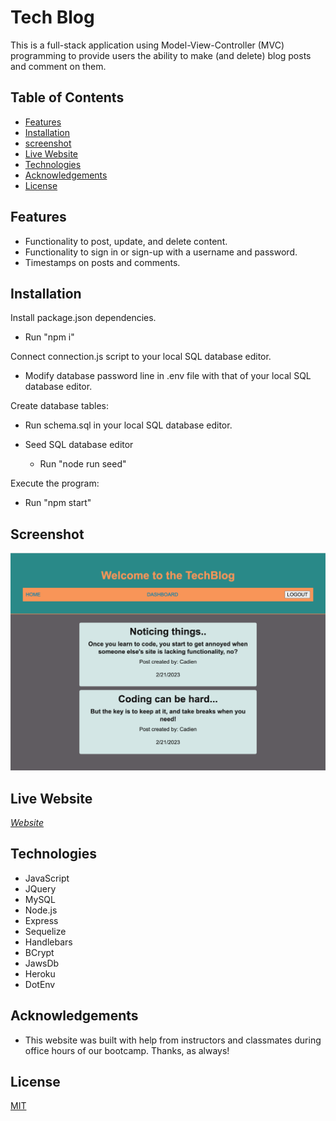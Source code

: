 # Tech Blog

This is a full-stack application using Model-View-Controller (MVC) programming to provide users the ability to make (and delete) blog posts and comment on them.

## Table of Contents

- [Features](#features)
- [Installation](#installation)
- [screenshot](#screenshot)
- [Live Website](#live-websites)
- [Technologies](#technologies)
- [Acknowledgements](#acknowledgements)
- [License](#License)

## Features

- Functionality to post, update, and delete content.
- Functionality to sign in or sign-up with a username and password.
- Timestamps on posts and comments.

## Installation

Install package.json dependencies.

- Run "npm i"

Connect connection.js script to your local SQL database editor.

- Modify database password line in .env file with that of your local SQL database editor.

Create database tables:

- Run schema.sql in your local SQL database editor.

- Seed SQL database editor
  - Run "node run seed"

Execute the program:

- Run "npm start"

## Screenshot

![screenshot](public/images/screenshot.png)

## Live Website

[_Website_](https://tech-blog-clj.herokuapp.com/post/1)

## Technologies

- JavaScript
- JQuery
- MySQL
- Node.js
- Express
- Sequelize
- Handlebars
- BCrypt
- JawsDb
- Heroku
- DotEnv

## Acknowledgements

- This website was built with help from instructors and classmates during office hours of our bootcamp. Thanks, as always!

## License

[MIT](https://choosealicense.com/licenses/mit/)
